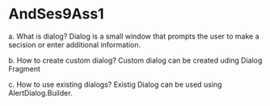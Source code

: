 # AndSes9Ass1

a. What is dialog?
Dialog is a small window that prompts the user to make a secision or enter additional information.

b. How to create custom dialog?
Custom dialog can be created uding Dialog Fragment

c. How to use existing dialogs?
Existig Dialog can be used using AlertDialog.Builder.
